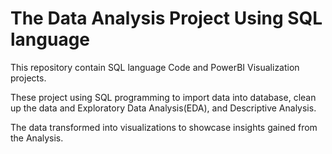 # The Data Analysis Project Using SQL language

This repository contain SQL language Code and PowerBI Visualization projects.

These project using SQL programming to import data into database, clean up the data and Exploratory Data Analysis(EDA), and Descriptive Analysis. 

The data transformed into visualizations to showcase insights gained from the Analysis.
